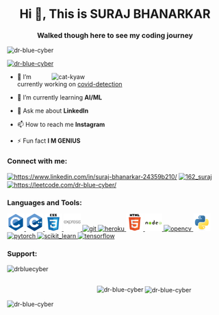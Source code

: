 <h1 align="center">Hi 👋, This is SURAJ BHANARKAR</h1>
<h3 align="center">Walked though here to see my coding journey</h3>

<p align="left"> <img src="https://komarev.com/ghpvc/?username=dr-blue-cyber&label=Profile%20views&color=0e75b6&style=flat" alt="dr-blue-cyber" /> </p>

<p align="left"> <a href="https://github.com/ryo-ma/github-profile-trophy"><img src="https://github-profile-trophy.vercel.app/?username=dr-blue-cyber" alt="dr-blue-cyber" /></a> </p>

<img align="right" alt="cat-kyaw" width="400" src="https://user-images.githubusercontent.com/85605208/135983290-9cf97814-7539-41c8-bbd1-f187f9b7bcb4.gif" >
 


- 🔭 I’m currently working on [covid-detection](https://github.com/Dr-blue-cyber/covid-detection)

- 🌱 I’m currently learning **AI/ML**

- 💬 Ask me about **LinkedIn**

- 📫 How to reach me **Instagram**

- ⚡ Fun fact **I M GENIUS**

<h3 align="left">Connect with me:</h3>
<p align="left">
<a href="https://linkedin.com/in/suraj-bhanarkar-24359b210/" target="blank"><img align="center" src="https://raw.githubusercontent.com/rahuldkjain/github-profile-readme-generator/master/src/images/icons/Social/linked-in-alt.svg" alt="https://www.linkedin.com/in/suraj-bhanarkar-24359b210/" height="30" width="40" /></a>
<a href="https://www.codechef.com/users/suraj_162" target="blank"><img align="center" src="https://cdn.jsdelivr.net/npm/simple-icons@3.1.0/icons/codechef.svg" alt="162_suraj" height="30" width="40" /></a>
<a href="https://www.leetcode.com/dr-blue-cyber/" target="blank"><img align="center" src="https://raw.githubusercontent.com/rahuldkjain/github-profile-readme-generator/master/src/images/icons/Social/leet-code.svg" alt="https://leetcode.com/dr-blue-cyber/" height="30" width="40" /></a>
</p>

<h3 align="left">Languages and Tools:</h3>
<p align="left"> <a href="https://www.cprogramming.com/" target="_blank"> <img src="https://raw.githubusercontent.com/devicons/devicon/master/icons/c/c-original.svg" alt="c" width="40" height="40"/> </a> <a href="https://www.w3schools.com/cpp/" target="_blank"> <img src="https://raw.githubusercontent.com/devicons/devicon/master/icons/cplusplus/cplusplus-original.svg" alt="cplusplus" width="40" height="40"/> </a> <a href="https://www.w3schools.com/css/" target="_blank"> <img src="https://raw.githubusercontent.com/devicons/devicon/master/icons/css3/css3-original-wordmark.svg" alt="css3" width="40" height="40"/> </a> <a href="https://expressjs.com" target="_blank"> <img src="https://raw.githubusercontent.com/devicons/devicon/master/icons/express/express-original-wordmark.svg" alt="express" width="40" height="40"/> </a> <a href="https://git-scm.com/" target="_blank"> <img src="https://www.vectorlogo.zone/logos/git-scm/git-scm-icon.svg" alt="git" width="40" height="40"/> </a> <a href="https://heroku.com" target="_blank"> <img src="https://www.vectorlogo.zone/logos/heroku/heroku-icon.svg" alt="heroku" width="40" height="40"/> </a> <a href="https://www.w3.org/html/" target="_blank"> <img src="https://raw.githubusercontent.com/devicons/devicon/master/icons/html5/html5-original-wordmark.svg" alt="html5" width="40" height="40"/> </a> <a href="https://nodejs.org" target="_blank"> <img src="https://raw.githubusercontent.com/devicons/devicon/master/icons/nodejs/nodejs-original-wordmark.svg" alt="nodejs" width="40" height="40"/> </a> <a href="https://opencv.org/" target="_blank"> <img src="https://www.vectorlogo.zone/logos/opencv/opencv-icon.svg" alt="opencv" width="40" height="40"/> </a> <a href="https://www.python.org" target="_blank"> <img src="https://raw.githubusercontent.com/devicons/devicon/master/icons/python/python-original.svg" alt="python" width="40" height="40"/> </a> <a href="https://pytorch.org/" target="_blank"> <img src="https://www.vectorlogo.zone/logos/pytorch/pytorch-icon.svg" alt="pytorch" width="40" height="40"/> </a> <a href="https://scikit-learn.org/" target="_blank"> <img src="https://upload.wikimedia.org/wikipedia/commons/0/05/Scikit_learn_logo_small.svg" alt="scikit_learn" width="40" height="40"/> </a> <a href="https://www.tensorflow.org" target="_blank"> <img src="https://www.vectorlogo.zone/logos/tensorflow/tensorflow-icon.svg" alt="tensorflow" width="40" height="40"/> </a> </p>

<h3 align="left">Support:</h3>
<p><a href="https://www.buymeacoffee.com/drbluecyber"> <img align="left" src="https://cdn.buymeacoffee.com/buttons/v2/default-yellow.png" height="50" width="210" alt="drbluecyber" /></a></p><br><br>

<p><img align="left" src="https://github-readme-stats.vercel.app/api/top-langs?username=dr-blue-cyber&show_icons=true&locale=en&layout=compact" alt="dr-blue-cyber" /></p>

<p>&nbsp;<img align="center" src="https://github-readme-stats.vercel.app/api?username=dr-blue-cyber&show_icons=true&locale=en" alt="dr-blue-cyber" /></p>

<p><img align="center" src="https://github-readme-streak-stats.herokuapp.com/?user=dr-blue-cyber&" alt="dr-blue-cyber" /></p>
